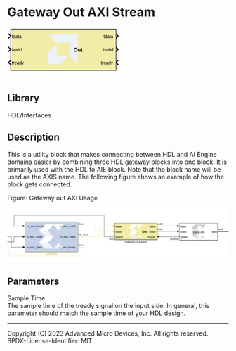 # Gateway Out AXI Stream

  
![](./Images/block.png)  

## Library

HDL/Interfaces

## Description

This is a utility block that makes connecting between HDL and AI Engine
domains easier by combining three HDL gateway blocks into one block. It
is primarily used with the HDL to AIE block. Note that the block name
will be used as the AXIS name. The following figure shows an example of
how the block gets connected.

Figure: Gateway out AXI Usage

  
![](./Images/bdd1648735937836.png)  

## Parameters

Sample Time  
The sample time of the tready signal on the input side. In general, this
parameter should match the sample time of your HDL design.

--------------
Copyright (C) 2023 Advanced Micro Devices, Inc. All rights reserved.
SPDX-License-Identifier: MIT
